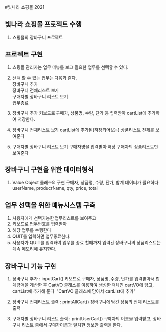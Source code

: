 #빛나라 쇼핑몰 2021

## 빛나라 쇼핑몰 프로젝트 수행
1. 쇼핑몰의 장바구니 프로젝트

## 프로젝트 구현
1. 쇼핑몰 관리자는 업무 메뉴를 보고 필요한 업무를 선택할 수 있다.

2. 선택 할 수 있는 업무는 다음과 같다.   
 장바구니 추가  
 장바구니 전체리스트 보기  
 구매자별 장바구니 리스트 보기  
 업무종료
 
 3. 장바구니 추가
 키보드로 구매가, 상품명, 수량, 단가 등 입력받아
 cartList에 추가하여 저장한다.
 
 4. 장바구니 전체리스트 보기
 cartList에 추가된(저장되어있는) 상품리스트 전체를 보여준다
 
 5. 구매자별 장바구니 리스트 보기
 구매자명을 입력받아 헤당 구매자의 상품리스트만 보여준다
 
## 장바구니 구현을 위한 데이터형식
 1. Value Object 클래스의 구현
  구매자, 상품명, 수량, 단가, 합계 데이터가 필요하다
  userName, producrName, qty, price, total
  
## 업무 선택을 위한 메뉴시스템 구축
 1. 사용자에게 선택가능한 업무리스트를 보여주고
 2. 키보드로 업무번호를 입력받아
 3. 해당 업무를 수행한다
 4. QUIT를 입력하면 업무종료한다.
 5. 사용자가 QUIT를 입력하여 업무를 종료 할때까지
    입력된 장바구니의 상품리스트는 계속 메모리에 유지한다.
    
## 장바구니 기능 구현
 1. 장바구니 추가 : inputCart()
  키보드로 구매자, 상품명, 수량, 단가를 입력받아서
  합계금액을 계산한 후 CartVO 클래스를 이용하여
  생성한 객체인 cartVO에 담고, cartList에 추가해
  둔다. "CartVO 클래스에 담아서 cartList에 추가"
  
  2. 장바구니 전체리스트 출력 : printAllCart()
  장바구니에 담긴 상품의 전체 리스트를 출력
  
  3. 구매자별 장바구니 리스트 출력 : printUserCart()
  구매자의 이름을 입력받고, 장바구니 리스트 중에서 구매자이름과
  일치한 정보만 출력을 한다.
  
  
  
  
  
  